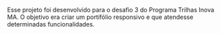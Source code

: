 Esse projeto foi desenvolvido para o desafio 3 do Programa Trilhas Inova MA. 
O objetivo era criar um portifólio responsivo e que atendesse determinadas funcionalidades.
